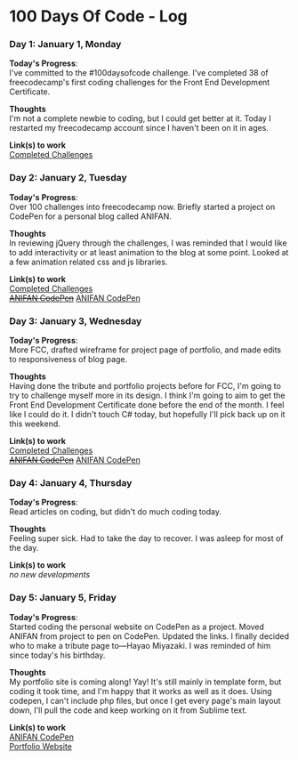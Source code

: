 # 100 Days Of Code - Log

### Day 1: January 1, Monday

**Today's Progress**:<br> I've committed to the #100daysofcode challenge. I've completed 38 of freecodecamp's first coding challenges for the Front End Development Certificate.

**Thoughts**<br> I'm not a complete newbie to coding, but I could get better at it. Today I restarted my freecodecamp account since I haven't been on it in ages. 

**Link(s) to work**<br>
<a href="https://www.freecodecamp.org/fcc80818577-d9be-4f29-ba90-ed6399621b37">Completed Challenges</a>

### Day 2: January 2, Tuesday

**Today's Progress**:<br> Over 100 challenges into freecodecamp now. Briefly started a project on CodePen for a personal blog called ANIFAN.

**Thoughts**<br> In reviewing jQuery through the challenges, I was reminded that I would like to add interactivity or at least animation to the blog at some point. Looked at a few animation related css and js libraries.

**Link(s) to work**<br>
<a href="https://www.freecodecamp.org/fcc80818577-d9be-4f29-ba90-ed6399621b37">Completed Challenges</a><br>
<s><a href="https://codepen.io/leyaabebe/project/full/AxGPze">ANIFAN CodePen</a></s>
<a href="https://codepen.io/leyaabebe/pen/OzOLeO">ANIFAN CodePen</a>

### Day 3: January 3, Wednesday

**Today's Progress**:<br> More FCC, drafted wireframe for project page of portfolio, and made edits to responsiveness of blog page.

**Thoughts**<br> Having done the tribute and portfolio projects before for FCC, I'm going to try to challenge myself more in its design. I think I'm going to aim to get the Front End Development Certificate done before the end of the month. I feel like I could do it. I didn't touch C# today, but hopefully I'll pick back up on it this weekend. 

**Link(s) to work**<br>
<a href="https://www.freecodecamp.org/fcc80818577-d9be-4f29-ba90-ed6399621b37">Completed Challenges</a><br>
<s><a href="https://codepen.io/leyaabebe/project/full/AxGPze">ANIFAN CodePen</a></s>
<a href="https://codepen.io/leyaabebe/pen/OzOLeO">ANIFAN CodePen</a>

### Day 4: January 4, Thursday

**Today's Progress**:<br> Read articles on coding, but didn't do much coding today.

**Thoughts**<br> Feeling super sick. Had to take the day to recover. I was asleep for most of the day.

**Link(s) to work**<br>
<em>no new developments</em>

### Day 5: January 5, Friday

**Today's Progress**:<br> Started coding the personal website on CodePen as a project. Moved ANIFAN from project to pen on CodePen. Updated the links. I finally decided who to make a tribute page to—Hayao Miyazaki. I was reminded of him since today's his birthday.

**Thoughts**<br> My portfolio site is coming along! Yay! It's still mainly in template form, but coding it took time, and I'm happy that it works as well as it does. Using codepen, I can't include php files, but once I get every page's main layout down, I'll pull the code and keep working on it from Sublime text. 

**Link(s) to work**<br>
<a href="https://codepen.io/leyaabebe/pen/OzOLeO">ANIFAN CodePen</a><br>
<a href="https://codepen.io/leyaabebe/project/full/AxGPze/">Portfolio Website</a>
